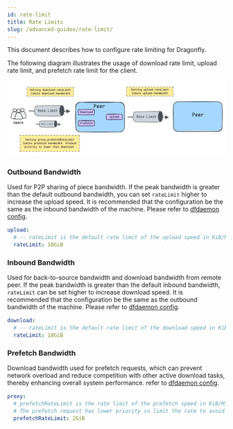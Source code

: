 ```yaml
---
id: rate-limit
title: Rate Limits
slug: /advanced-guides/rate-limit/
---
```


This document describes how to configure rate limiting for Dragonfly.

The following diagram illustrates the usage of download rate limit, upload rate limit,
and prefetch rate limit for the client.

![rate-limit](../resource/advanced-guides/rate-limit/rate-limit.webp)

### Outbound Bandwidth

Used for P2P sharing of piece bandwidth.
If the peak bandwidth is greater than the default outbound bandwidth,
you can set `rateLimit` higher to increase the upload speed.
It is recommended that the configuration be the same as the inbound bandwidth of the machine.
Please refer to [dfdaemon config](../reference/configuration/client/dfdaemon.md).

```yaml
upload:
  # -- rateLimit is the default rate limit of the upload speed in KiB/MiB/GiB per second, default is 10GiB/s.
  rateLimit: 10GiB
```

### Inbound Bandwidth

Used for back-to-source bandwidth and download bandwidth from remote peer.
If the peak bandwidth is greater than the default inbound bandwidth,
`rateLimit` can be set higher to increase download speed.
It is recommended that the configuration be the same as the outbound bandwidth of the machine.
Please refer to [dfdaemon config](../reference/configuration/client/dfdaemon.md).

```yaml
download:
  # -- rateLimit is the default rate limit of the download speed in KiB/MiB/GiB per second, default is 10GiB/s.
  rateLimit: 10GiB
```

### Prefetch Bandwidth

Download bandwidth used for prefetch requests, which can prevent network overload
and reduce competition with other active download tasks,
thereby enhancing overall system performance.
refer to [dfdaemon config](../reference/configuration/client/dfdaemon.md).

```yaml
proxy:
  # prefetchRateLimit is the rate limit of the prefetch speed in KiB/MiB/GiB per second, default is 2GiB/s.
  # The prefetch request has lower priority so limit the rate to avoid occupying the bandwidth impact other download tasks.
  prefetchRateLimit: 2GiB
```
